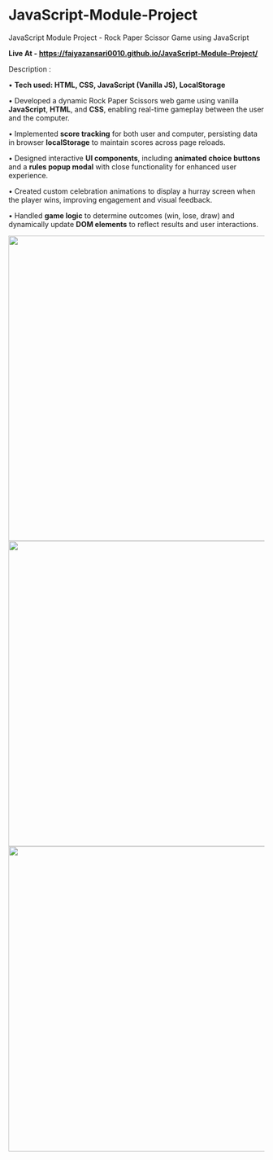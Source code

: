 # JavaScript-Module-Project
JavaScript Module Project - Rock Paper Scissor Game using JavaScript

**Live At - https://faiyazansari0010.github.io/JavaScript-Module-Project/**

Description :

• **Tech used: HTML, CSS, JavaScript (Vanilla JS), LocalStorage**

• Developed a dynamic Rock Paper Scissors web game using vanilla **JavaScript**, **HTML**, and **CSS**, enabling real-time gameplay between the user and the computer.

• Implemented **score tracking** for both user and computer, persisting data in browser **localStorage** to maintain scores across page reloads.

• Designed interactive **UI components**, including **animated choice buttons** and a **rules popup modal** with close functionality for enhanced user experience.

• Created custom celebration animations to display a hurray screen when the player wins, improving engagement and visual feedback.

• Handled **game logic** to determine outcomes (win, lose, draw) and dynamically update **DOM elements** to reflect results and user interactions.


<img src="https://github.com/user-attachments/assets/5c1b0cfd-dfb3-4d5d-ac4a-dfdef82558cc" width="600" height="" />

<img src="https://github.com/user-attachments/assets/31e03673-5fa2-4efa-847a-2addec5020ce" width="600" height="" />

<img src="https://github.com/user-attachments/assets/5bfd947f-62ca-466e-a5be-aff7402bd1e8" width="600" height="" />

